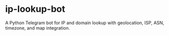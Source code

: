 # ip-lookup-bot
A Python Telegram bot for IP and domain lookup with geolocation, ISP, ASN, timezone, and map integration.

